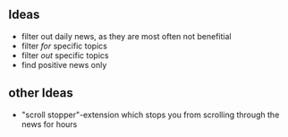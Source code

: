 ## Ideas
* filter out daily news, as they are most often not benefitial
* filter *for* specific topics
* filter *out* specific topics
* find positive news only



## other Ideas
* "scroll stopper"-extension which stops you from scrolling through the news for hours